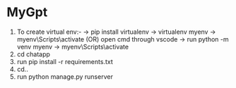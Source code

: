 # MyGpt

1. To create virtual env:-
   -> pip install virtualenv
   -> virtualenv myenv
   -> myenv\Scripts\activate
   (OR)
   open cmd through vscode
   -> run python -m venv myenv
   -> myenv\Scripts\activate
3. cd chatapp
4. run pip install -r requirements.txt
5. cd..
6. run python manage.py runserver

